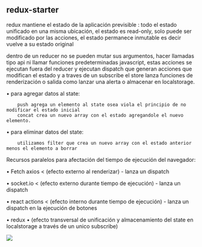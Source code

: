## redux-starter

redux mantiene el estado de la aplicación previsible : todo el estado unificado en una misma ubicación, el estado es read-only, solo puede ser modificado por las acciones, el estado permanece inmutable es decir vuelve a su estado original

dentro de un reducer no se pueden mutar sus argumentos, hacer llamadas tipo api ni llamar funciones predeterminadas javascript, estas acciones se ejecutan fuera del reducer y ejecutan dispatch que generan acciones que modifican el estado y a traves de un subscribe el store lanza funciones de renderización o salida como lanzar una alerta o almacenar en localstorage.
    
   • para agregar datos al state:
   
    	push agrega un elemento al state osea viola el principio de no modificar el estado inicial
    	concat crea un nuevo array con el estado agregandole el nuevo elemento.
        
   • para eliminar datos del state:
   
    	utilizamos filter que crea un nuevo array con el estado anterior menos el elemento a borrar

Recursos paralelos para afectación del tiempo de ejecución del navegador:

• Fetch axios < (efecto externo al renderizar) - lanza un dispatch

• socket.io < (efecto externo durante tiempo de ejecución) - lanza un dispatch

• react actions < (efecto interno durante tiempo de ejecución) - lanza un dispatch en la ejecución de botones

• redux • (efecto transversal de unificación y almacenamiento del state en localstorage a través de un unico subscribe) 

<img src="https://user-images.githubusercontent.com/25323947/72638943-8c1bc680-3932-11ea-9233-dc022986c8d5.png">

  
